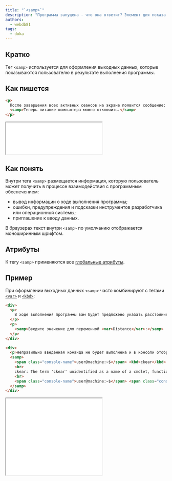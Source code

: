 ```yaml
---
title: "`<samp>`"
description: "Программа запущена - что она ответит? Элемент для показа пользователю выходных данных программы."
authors:
  - webdb81
tags:
  - doka
---
```


## Кратко

Тег `<samp>` используется для оформления выходных данных, которые показываются пользователю в результате выполнения программы.

## Как пишется

```html
<p>
  После завершения всех активных сеансов на экране появится сообщение:
  <samp>Теперь питание компьютера можно отключить.</samp>
</p>
```

<iframe title="Базовый пример" src="demos/basic/" height="100"></iframe>

## Как понять

Внутри тега `<samp>` размещается информация, которую пользователь может получить в процессе взаимодействия с программным обеспечением:

- вывод информации о ходе выполнения программы;
- ошибки, предупреждения и подсказки инструментов разработчика или операционной системы;
- приглашение к вводу данных.

В браузерах текст внутри `<samp>` по умолчанию отображается моноширинным шрифтом.

## Атрибуты

К тегу `<samp>` применяются все [глобальные атрибуты](/html/global-attrs/).

## Пример

При оформлении выходных данных `<samp>` часто комбинируют с тегами [`<var>`](/html/var/) и [`<kbd>`](/html/kbd/):

```html
<div>
  <p>
    В ходе выполнения программы вам будет предложено указать расстояние:
  </p>
  <p>
    <samp>Введите значение для переменной <var>Distance</var>:</samp>
  </p>
</div>

<div>
  <p>Неправильно введённая команда не будет выполнена и в консоли отобразится ошибка:</p>
  <samp>
    <span class="console-name">user@machine:~$</span> <kbd>ckear</kbd>
    <br>
    ckear: The term 'ckear' unidentified as a name of a cmdlet, function, script file, or executable program.
    <br>
    <span class="console-name">user@machine:~$</span> <span class="console-cursor">█</span>
  </samp>
</div>
```

<iframe title="Пример использования с var и kbd" src="demos/complex/" height="240"></iframe>
